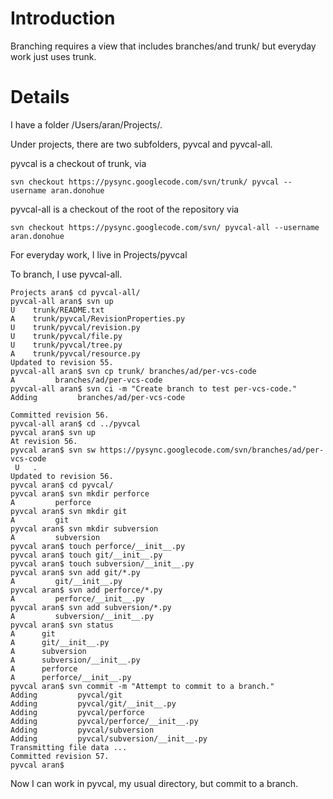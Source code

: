 # Introduction #

Branching requires a view that includes branches/and trunk/ but everyday work just uses trunk.

# Details #

I have a folder /Users/aran/Projects/.

Under projects, there are two subfolders, pyvcal and pyvcal-all.

pyvcal is a checkout of trunk, via

```
svn checkout https://pysync.googlecode.com/svn/trunk/ pyvcal --username aran.donohue
```

pyvcal-all is a checkout of the root of the repository via

```
svn checkout https://pysync.googlecode.com/svn/ pyvcal-all --username aran.donohue
```

For everyday work, I live in Projects/pyvcal

To branch, I use pyvcal-all.

```
Projects aran$ cd pyvcal-all/
pyvcal-all aran$ svn up
U    trunk/README.txt
A    trunk/pyvcal/RevisionProperties.py
U    trunk/pyvcal/revision.py
U    trunk/pyvcal/file.py
U    trunk/pyvcal/tree.py
A    trunk/pyvcal/resource.py
Updated to revision 55.
pyvcal-all aran$ svn cp trunk/ branches/ad/per-vcs-code
A         branches/ad/per-vcs-code
pyvcal-all aran$ svn ci -m "Create branch to test per-vcs-code."
Adding         branches/ad/per-vcs-code

Committed revision 56.
pyvcal-all aran$ cd ../pyvcal
pyvcal aran$ svn up
At revision 56.
pyvcal aran$ svn sw https://pysync.googlecode.com/svn/branches/ad/per-vcs-code
 U   .
Updated to revision 56.
pyvcal aran$ cd pyvcal/
pyvcal aran$ svn mkdir perforce
A         perforce
pyvcal aran$ svn mkdir git
A         git
pyvcal aran$ svn mkdir subversion
A         subversion
pyvcal aran$ touch perforce/__init__.py
pyvcal aran$ touch git/__init__.py
pyvcal aran$ touch subversion/__init__.py
pyvcal aran$ svn add git/*.py
A         git/__init__.py
pyvcal aran$ svn add perforce/*.py
A         perforce/__init__.py
pyvcal aran$ svn add subversion/*.py
A         subversion/__init__.py
pyvcal aran$ svn status
A      git
A      git/__init__.py
A      subversion
A      subversion/__init__.py
A      perforce
A      perforce/__init__.py
pyvcal aran$ svn commit -m "Attempt to commit to a branch."
Adding         pyvcal/git
Adding         pyvcal/git/__init__.py
Adding         pyvcal/perforce
Adding         pyvcal/perforce/__init__.py
Adding         pyvcal/subversion
Adding         pyvcal/subversion/__init__.py
Transmitting file data ...
Committed revision 57.
pyvcal aran$ 

```

Now I can work in pyvcal, my usual directory, but commit to a branch.